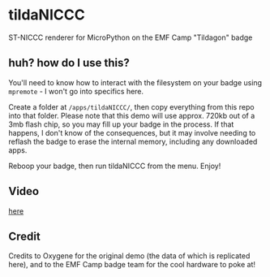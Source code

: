# tildaNICCC
ST-NICCC renderer for MicroPython on the EMF Camp "Tildagon" badge

## huh? how do I use this?
You'll need to know how to interact with the filesystem on your badge using `mpremote` - I won't go into specifics here.

Create a folder at `/apps/tildaNICCC/`, then copy everything from this repo into that folder. Please note that this demo will use approx. 720kb out of a 3mb flash chip, so you may fill up your badge in the process. If that happens, I don't know of the consequences, but it may involve needing to reflash the badge to erase the internal memory, including any downloaded apps.

Reboop your badge, then run tildaNICCC from the menu. Enjoy!

## Video
[here](https://youtu.be/GS-TlzXmO1E)

## Credit
Credits to Oxygene for the original demo (the data of which is replicated here), and to the EMF Camp badge team for the cool hardware to poke at!
